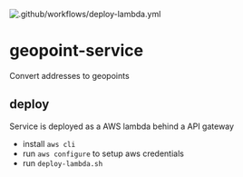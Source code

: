 ![.github/workflows/deploy-lambda.yml](https://github.com/Helfer-Portal/geopoint-service/workflows/.github/workflows/deploy-lambda.yml/badge.svg?branch=master)

# geopoint-service


Convert addresses to geopoints


## deploy
Service is deployed as a AWS lambda behind a API gateway

* install `aws cli`
* run `aws configure` to setup aws credentials
* run `deploy-lambda.sh`
